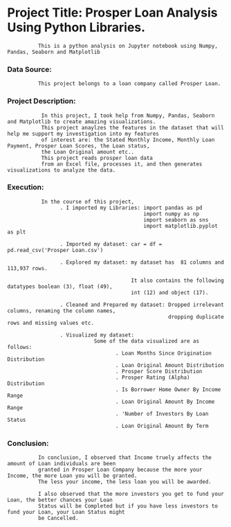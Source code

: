 # Project Title: Prosper Loan Analysis Using Python Libraries.
              This is a python analysis on Jupyter notebook using Numpy, Pandas, Seaborn and Matplotlib


### Data Source:
              This project belongs to a loan company called Prosper Loan.


### Project Description: 
               In this project, I took help from Numpy, Pandas, Seaborn and Matplotlib to create amazing visualizations.
               This project anaylzes the features in the dataset that will help me support my investigation into my features 
               of interest are: the Stated Monthly Income, Monthly Loan Payment, Prosper Loan Scores, the Loan status, 
               the Loan Original amount etc.. 
               This project reads prosper loan data
               from an Excel file, processes it, and then generates visualizations to analyze the data.
                     
### Execution: 
               In the course of this project, 
                     . I imported my Libraries: import pandas as pd
                                                import numpy as np
                                                import seaborn as sns
                                                import matplotlib.pyplot as plt
                                              
                     . Imported my dataset: car = df = pd.read_csv('Prosper Loan.csv')
                    
                     . Explored my dataset: my dataset has  81 columns and 113,937 rows.

                                            It also contains the following datatypes boolean (3), float (49), 
                                            int (12) and object (17).
                    
                     . Cleaned and Prepared my dataset: Dropped irrelevant columns, renaming the column names,
                                                        dropping duplicate rows and missing values etc.
                    
                     . Visualized my dataset: 
                                Some of the data visualized are as follows:
                                       . Loan Months Since Origination Distribution
                                       . Loan Original Amount Distribution
                                       . Prosper Score Distribution
                                       . Prosper Rating (Alpha) Distribution
                                       . Is Borrower Home Owner By Income Range
                                       . Loan Original Amount By Income Range
                                       . 'Number of Investors By Loan Status
                                       . Loan Original Amount By Term

### Conclusion: 
              In conclusion, I observed that Income truely affects the amount of Loan individuals are been 
              granted in Prosper Loan Company because the more your Income, the more Loan you will be granted. 
              The less your income, the less loan you will be awarded.
              
              I also observed that the more investors you get to fund your Loan, the better chances your Loan 
              Status will be Completed but if you have less investors to fund your Loan, your Loan Status might 
              be Cancelled.
